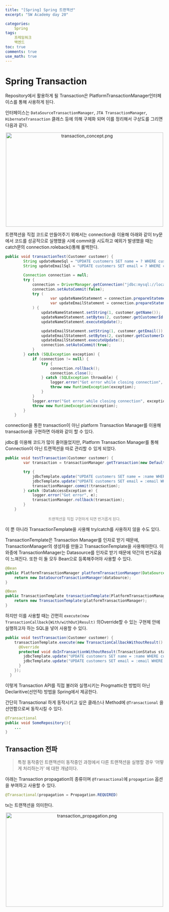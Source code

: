 ```yaml
---
title: "[Spring] Spring 트랜잭션"
excerpt: "SW Academy day 20"

categories:
    Spring
tags:
    프레임워크
    백엔드
toc: true
comments: true
use_math: true
---
```


<style type = 'text/css'>
    .o{
    font-weight: bold;
    color:orange;
    }
</style>


# Spring Transaction

Repository에서 활용하게 될 Transaction은 PlatformTransactionManager인터페이스를 통해 사용하게 된다.

인터페이스는 `DataSourceTransactionManager`, `JTA TransactionManager`, `HibernateTransaction` 클래스 등에 의해 구체화 되며 이를 정리해서 구상도를 그리면 다음과 같다.

<p align = "center"><img style = "width : 500px; height : 300px;" alt = "transaction_concept.png" src = "../../assets/images/spring/transaction_concept.png"></p> 

트랜잭션을 직접 코드로 만들어주기 위해서는 connection을 이용해 아래와 같이 try문에서 코드를 성공적으로 실행했을 시에 commit을 시도하고 예외가 발생했을 때는 catch문의 connection.roleback()통해 롤백한다.

```java
public void transactionTest(Customer customer) {
        String updateNameSql = "UPDATE customers SET name = ? WHERE customer_id = UUID_TO_BIN(?)";
        String updateEmailSql = "UPDATE customers SET email = ? WHERE customer_id = UUID_TO_BIN(?)";

        Connection connection = null;
        try {
            connection = DriverManager.getConnection("jdbc:mysql://localhost/order_mgmt", "root", "root1234!");
            connection.setAutoCommit(false);
            try (
                    var updateNameStatement = connection.prepareStatement(updateNameSql);
                    var updateEmailStatement = connection.prepareStatement(updateEmailSql);
            ) {
                updateNameStatement.setString(1, customer.getName());
                updateNameStatement.setBytes(2, customer.getCustomerId().toString().getBytes());
                updateNameStatement.executeUpdate();

                updateEmailStatement.setString(1, customer.getEmail());
                updateEmailStatement.setBytes(2, customer.getCustomerId().toString().getBytes());
                updateEmailStatement.executeUpdate();
                connection.setAutoCommit(true);
            }
        } catch (SQLException exception) {
            if (connection != null) {
                try {
                    connection.rollback();
                    connection.close();
                } catch (SQLException throwable) {
                    logger.error("Got error while closing connection", throwable);
                    throw new RuntimeException(exception);
                }
            }
            logger.error("Got error while closing connection", exception);
            throw new RuntimeException(exception);
        }
    }
```

connection을 통한 transaction이 아닌 platform Transaction Manager를 이용해 transaction을 구현하면 아래와 같이 할 수 있다.

jdbc를 이용해 코드가 많이 줄어들었지만, Platform Transaction Manager를 통해 Connection이 아닌 트랜잭션을 따로 관리할 수 있게 되었다. 

```java
public void testTransaction(Customer customer) {
        var transaction = transactionManager.getTransaction(new DefaultTransactionDefinition());

        try {
            jdbcTemplate.update("UPDATE customers SET name = :name WHERE customer_id = UUID_TO_BIN(:customerId)", toParamMap(customer));
            jdbcTemplate.update("UPDATE customers SET email = :email WHERE customer_id = UUID_TO_BIN(:customerId)", toParamMap(customer));
            transactionManager.commit(transaction);
        } catch (DataAccessException e) {
            logger.error("Got error", e);
            transactionManager.rollback(transaction);
        }
    }
```  
<p align =  "center" style = "font-size : 12px; color:gray" >
트랜잭션을 직접 구현하게 되면 번거롭게 된다.
</p>

이 뿐 아니라 TransactionTemplate을 사용해 try/catch를 사용하지 않을 수도 있다.

TransactionTemplate은 Transaction Manager를 인자로 받기 때문에, TransactionManager의 생성자를 만들고 TransactionTemplate을 사용해야한다. 이 와중에 TransactionManager는 Datasource를 인자로 받기 때문에 약간의 번거로움이 느껴진다. 또한 이 둘 모두 Bean으로 등록해주어야 사용할 수 있다.  

```java
@Bean
public PlatformTransactionManager platformTransactionManager(DataSource dataSource) {
    return new DataSourceTransactionManager(dataSource);
}

@Bean
public TransactionTemplate transactionTemplate(PlatformTransactionManager platformTransactionManager) {
    return new TransactionTemplate(platformTransactionManager);
}
```

하지만 이를 사용할 때는 간편히 `execute(new TransactionCallback{With/withOut}Result)` 의Override할 수 있는 구현체 안에 실행하고자 하는 SQL을 넣어 사용할 수 있다.

```java
public void testTransaction(Customer customer) {
    transactionTemplate.execute(new TransactionCallbackWithoutResult() {
      @Override
      protected void doInTransactionWithoutResult(TransactionStatus status) {
        jdbcTemplate.update("UPDATE customers SET name = :name WHERE customer_id = UUID_TO_BIN(:customerId)", toParamMap(customer));
        jdbcTemplate.update("UPDATE customers SET email = :email WHERE customer_id = UUID_TO_BIN(:customerId)", toParamMap(customer));
      }
    });
  }
```

이렇게 Transaction API를 직접 불러와 실행시키는 Progmattic한 방법이 아닌 Declaritive(선언적) 방법을 Spring에서 제공한다. 

간단히 Transactional 하게 동작시키고 싶은 클래스나 Method에 `@Transactional` 을 선언함으로써 동작시킬 수 있다.  
```java
@Transactional
public void SomeRepository(){
    ...
}
```

## Transaction 전파

> 특정 동작중인 트랜잭션이 동작중인 과정에서 다른 트랜잭션을 실행할 경우 ‘어떻게 처리하는가' 에 대한 개념이다.

아래는 Transaction propagation의 종류이며 `@Transactional`에 `propagation` 옵션을 부여하고 사용할 수 있다.
```java  
@Transactional(propagation = Propagation.REQUIRED)
```  

tx는 트랜잭션을 의미한다.

<p align = "center"><img style = "width : 500px; height : 300px;" alt = "transaction_propagation.png" src = "../../assets/images/spring/transaction_propagation.png"></p> 

